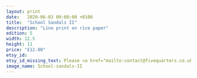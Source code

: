 ```yaml
---
layout: print
date:   2020-06-03 00:00:00 +0100
title:  "School Sandals II"
description: "Lino print on rice paper"
edition: 5
width: 12.5
height: 11
price: "£12.00"
etsy_id: 
etsy_id_missing_text: Please <a href="mailto:contact@fivequarters.co.uk">contact me</a> if you are interested in this print.
image_name: School-sandals-II
---
```

